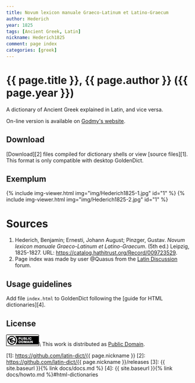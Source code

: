 ```yaml
---
title: Novum lexicon manuale Graeco-Latinum et Latino-Graecum
author: Hederich
year: 1825
tags: [Ancient Greek, Latin]
nickname: Hederich1825
comment: page index
categories: [greek]
---
```

# {{ page.title }}, {{ page.author }} ({{ page.year }})

A dictionary of Ancient Greek explained in Latin, and vice versa. 

On-line version is available on [Godmy's website](http://www.lexica.linguax.com/).


## Download

[Download][2] files compiled for dictionary shells or view [source files][1]. This format is only compatible with desktop GoldenDict.


## Exemplum

{% include img-viewer.html img="img/Hederich1825-1.jpg" id="1" %}
{% include img-viewer.html img="img/Hederich1825-2.jpg" id="1" %}


# Sources

1. Hederich, Benjamin; Ernesti, Johann August; Pinzger, Gustav. _Novum lexicon manuale Graeco-Latinum et Latino-Graecum_. (5th ed.) Leipzig, 1825-1827. URL: <https://catalog.hathitrust.org/Record/009723529>.
1. Page index was made by user @Quasus from the [Latin Discussion](https://latindiscussion.com/forum/threads/offline-dictionaries.33137/#post-559935) forum.


## Usage guidelines

Add file `index.html` to GoldenDict following the [guide for HTML dictionaries][4].


## License

[![Public Domain](/assets/img/license-public-domain.png)](http://creativecommons.org/publicdomain/mark/1.0/)\\
This work is distributed as [Public Domain](http://creativecommons.org/publicdomain/mark/1.0/).


[1]: https://github.com/latin-dict/{{ page.nickname }}
[2]: https://github.com/latin-dict/{{ page.nickname }}/releases
[3]: {{ site.baseurl }}{% link docs/docs.md %}
[4]: {{ site.baseurl }}{% link docs/howto.md %}#html-dictionaries
